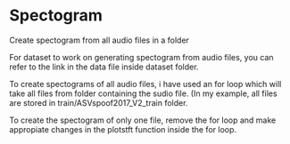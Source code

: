 # Spectogram
Create spectogram from all audio files in a folder 

For dataset to work on generating spectogram from audio files, you can refer to the link in the data file inside dataset 
folder.

To create spectograms of all audio files, i have used an for loop which will take all files from folder containing the sudio file.
(In my example, all files are stored in train/ASVspoof2017_V2_train folder.

To create the spectogram of only one file, remove the for loop and make appropiate changes in the plotstft function inside the for loop.

